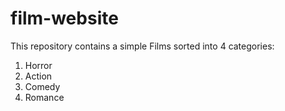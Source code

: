 # film-website
This repository contains a simple Films sorted into 4 categories: 
<ol>
  <li> Horror</li> 
  <li> Action</li> 
  <li> Comedy</li> 
  <li> Romance</li>
</ol>
